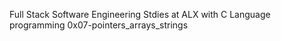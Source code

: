 Full Stack Software Engineering Stdies at ALX with C Language programming 0x07-pointers_arrays_strings
